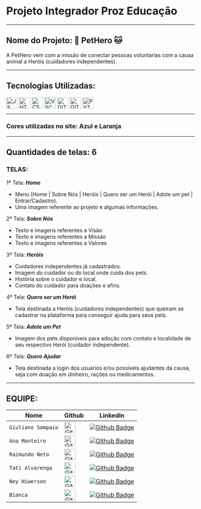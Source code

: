# Projeto Integrador Proz Educação
---

## Nome do Projeto: 🐶 PetHero 🐱

A PetHero vem com a missão de conectar pessoas voluntarias com a causa animal a Heróis (cuidadores independentes).

---

## **Tecnologias Utilizadas:**

<div style="display: inline_block">
  <img align="center" alt="JS" height="30" src="https://cdn.jsdelivr.net/gh/devicons/devicon/icons/javascript/javascript-original.svg">
  <img align="center" alt="HTML5-HUB" height="30" src="https://cdn.jsdelivr.net/gh/devicons/devicon/icons/html5/html5-original.svg">
  <img align="center" alt="CSS3" height="30" src="https://cdn.jsdelivr.net/gh/devicons/devicon/icons/css3/css3-original.svg">
  <img align="center" alt="VSCODE" height="30" src="https://cdn.jsdelivr.net/gh/devicons/devicon/icons/vscode/vscode-original.svg">
  <img align="center" alt="GIT" height="30" src="https://cdn.jsdelivr.net/gh/devicons/devicon/icons/git/git-original.svg">
  <img align="center" alt="GITHUB" height="30" src="https://cdn.jsdelivr.net/gh/devicons/devicon/icons/github/github-original.svg">
  <img align="center" alt="PYTHON" height="30" src="https://cdn.jsdelivr.net/gh/devicons/devicon/icons/python/python-original.svg">
  
</div>

---

### Cores utilizadas no site: Azul e Laranja

---

## Quantidades de telas: 6

### TELAS:

1º Tela: ***Home*** 

*	Menu (Home | Sobre Nós | Heróis | Quero ser um Herói | Adote um pet | Entrar/Cadastro).
*	Uma imagem referente ao projeto e algumas informações.

2º Tela: ***Sobre Nós***

*	Texto e imagens referentes a Visão
*	Texto e imagens referentes a Missão
*	Texto e imagens referentes a Valores

3º Tela: ***Heróis***

*	Cuidadores independentes já cadastrados.
*	Imagem do cuidador ou do local onde cuida dos pets.
*	História sobre o cuidador e local.
*	Contato do cuidador para doações e afins.


4º Tela: ***Quero ser um Herói***

*	Tela destinada a Heróis (cuidadores independentes) que queiram se cadastrar na plataforma para conseguir ajuda para seus pets.

5º Tela: ***Adote um Pet***

 * Imagem dos pets disponíveis para adoção com contato e localidade de seu respectivo Herói (cuidador independente).

 6º Tela: ***Quero Ajudar***

 * Tela destinada a login dos usuários e/ou possíveis ajudantes da causa, seja com doação em dinheiro, rações ou medicamentos.

---

 ## **EQUIPE:**

| Nome | Github | Linkedin |
| --------- | --------- | --------- |
| `Giuliano Sampaio` | <a href="https://github.com/Giuliano-Sampaio"> <img height="30" alt="GitHub do Giuliano" src="https://img.shields.io/badge/-Github-000?style=flat-square&logo=Github&logoColor=white"></a> | [![Github Badge](https://img.shields.io/badge/LinkedIn-0077B5?style=for-the-badge&logo=linkedin&logoColor=white)](https://www.linkedin.com/in/giuliano-sampaio) |
| `Ana Monteiro` | <a href="https://github.com/Anamonteir0"> <img height="30" alt="GitHub da Ana" src="https://img.shields.io/badge/-Github-000?style=flat-square&logo=Github&logoColor=white"></a> | [![Github Badge](https://img.shields.io/badge/LinkedIn-0077B5?style=for-the-badge&logo=linkedin&logoColor=white)](https://www.linkedin.com/in/ana-caroline-monteiro-da-silva-65b8a4147) |
| `Raimundo Neto` | <a href="https://github.com/RaimundoNeto"> <img height="30" alt="GitHub do Raimundo " src="https://img.shields.io/badge/-Github-000?style=flat-square&logo=Github&logoColor=white"></a> | [![Github Badge](https://img.shields.io/badge/LinkedIn-0077B5?style=for-the-badge&logo=linkedin&logoColor=white)](https://www.linkedin.com/in/raimundo-rodrigues-de-moura-neto/) |
| `Tati Alvarenga` | <a href="https://github.com/TatiAlvarenga"> <img height="30" alt="GitHub da Tati" src="https://img.shields.io/badge/-Github-000?style=flat-square&logo=Github&logoColor=white"></a> | [![Github Badge](https://img.shields.io/badge/LinkedIn-0077B5?style=for-the-badge&logo=linkedin&logoColor=white)](https://www.linkedin.com/in/tati-alvarenga-29b85157/) |
| `Ney Hiwerson` | <a href="https://github.com/NeyHiwerson"> <img height="30" alt="GitHub do Ney" src="https://img.shields.io/badge/-Github-000?style=flat-square&logo=Github&logoColor=white"></a> | [![Github Badge](https://img.shields.io/badge/LinkedIn-0077B5?style=for-the-badge&logo=linkedin&logoColor=white)]() |
| `Bianca` | <a href="https://github.com/blasbianca"> <img height="30" alt="GitHub da Bianca" src="https://img.shields.io/badge/-Github-000?style=flat-square&logo=Github&logoColor=white"></a> | [![Github Badge](https://img.shields.io/badge/LinkedIn-0077B5?style=for-the-badge&logo=linkedin&logoColor=white)](https://www.linkedin.com/in/bianca-sosa-b85425127) |

